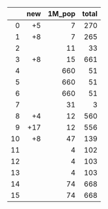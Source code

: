 |    |   new |   1M_pop |   total |
|---:|------:|---------:|--------:|
|  0 |    +5 |        7 |     270 |
|  1 |    +8 |        7 |     265 |
|  2 |       |       11 |      33 |
|  3 |    +8 |       15 |     661 |
|  4 |       |      660 |      51 |
|  5 |       |      660 |      51 |
|  6 |       |      660 |      51 |
|  7 |       |       31 |       3 |
|  8 |    +4 |       12 |     560 |
|  9 |   +17 |       12 |     556 |
| 10 |    +8 |       47 |     139 |
| 11 |       |        4 |     102 |
| 12 |       |        4 |     103 |
| 13 |       |        4 |     103 |
| 14 |       |       74 |     668 |
| 15 |       |       74 |     668 |